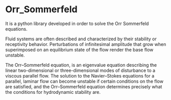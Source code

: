 # Orr_Sommerfeld
It is a python library developed in order to solve the Orr Sommerfeld equations.

Fluid systems are often described and characterized by their stability or receptivity behavior. Perturbations of infinitesimal amplitude that grow when superimposed on an equilibrium state of the flow render the base flow unstable.

The Orr–Sommerfeld equation, is an eigenvalue equation describing the linear two-dimensional or three-dimensional modes of disturbance to a viscous parallel flow. The solution to the Navier–Stokes equations for a parallel, laminar flow can become unstable if certain conditions on the flow are satisfied, and the Orr–Sommerfeld equation determines precisely what the conditions for hydrodynamic stability are. 
